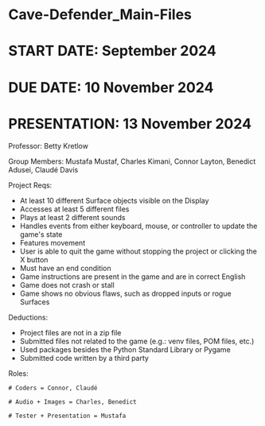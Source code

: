 # Cave-Defender_Main-Files

  # START DATE: September 2024
  # DUE DATE: 10 November 2024
  # PRESENTATION: 13 November 2024

  Professor: Betty Kretlow
  
  Group Members: Mustafa Mustaf, Charles Kimani, Connor Layton, Benedict Adusei, Claudé Davis
  
  Project Reqs:
  * At least 10 different Surface objects visible on the Display
  * Accesses at least 5 different files
  * Plays at least 2 different sounds
  * Handles events from either keyboard, mouse, or controller to update the game's state
  * Features movement
  * User is able to quit the game without stopping the project or clicking the X button
  * Must have an end condition
  * Game instructions are present in the game and are in correct English
  * Game does not crash or stall
  * Game shows no obvious flaws, such as dropped inputs or rogue Surfaces

  Deductions:
  * Project files are not in a zip file
  * Submitted files not related to the game (e.g.: venv files, POM files, etc.)
  * Used packages besides the Python Standard Library or Pygame
  * Submitted code written by a third party

  Roles:
    
    # Coders = Connor, Claudé
    
    # Audio + Images = Charles, Benedict
    
    # Tester + Presentation = Mustafa
